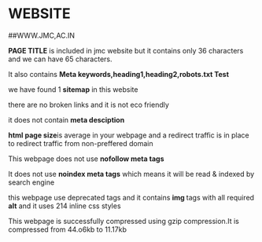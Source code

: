 

# WEBSITE
##WWW.JMC,AC.IN
<html>
<B>PAGE TITLE</B> is included in jmc website but it contains only 36 characters and we can have 65 characters.
<p>It also contains <b>Meta keywords,heading1,heading2,robots.txt Test</b></p>
<p>we have found 1 <b>sitemap</b> in this website</p>
<p>there are no broken links and it is not eco friendly</p>
<p>it does not contain <b>meta desciption</b></p>
<p><b>html page size</b>is average in your webpage and a redirect traffic is in place to redirect traffic from non-preffered domain<p>
<p> This webpage does not use <b>nofollow meta tags</b></p>
<p>It does not use <b>noindex meta tags</b> which means it will be read & indexed by search engine</p>
<p>this webpage use deprecated tags and it contains <b>img </b>tags with all required <b>alt</b> and it uses 214 inline css styles</p>
<p> This webpage is successfully compressed using gzip compression.It is compressed from 44.o6kb to 11.17kb</p>
</html>
